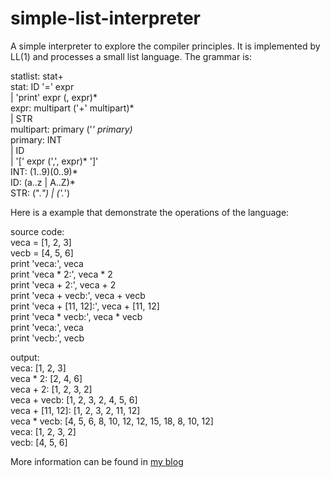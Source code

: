 simple-list-interpreter
=======================

A simple interpreter to explore the compiler principles.
It is implemented by LL(1) and processes a small list language. The grammar is:  

statlist: stat+  
stat: ID '=' expr  
    | 'print' expr (, expr)*  
expr: multipart ('+' multipart)*  
    | STR  
multipart: primary ('*' primary)*  
primary: INT  
    | ID  
    | '[' expr (',', expr)* ']'  
INT: (1..9)(0..9)*  
ID: (a..z | A..Z)*  
STR: (\".*\") | (\'.*\')  

Here is a example that demonstrate the operations of the language:  

source code:  
veca = [1, 2, 3]  
vecb = [4, 5, 6]  
print 'veca:', veca  
print 'veca * 2:', veca * 2  
print 'veca + 2:', veca + 2  
print 'veca + vecb:', veca + vecb  
print 'veca + [11, 12]:', veca + [11, 12]  
print 'veca * vecb:', veca * vecb  
print 'veca:', veca  
print 'vecb:', vecb  

output:  
veca: [1, 2, 3]  
veca * 2: [2, 4, 6]  
veca + 2: [1, 2, 3, 2]  
veca + vecb: [1, 2, 3, 2, 4, 5, 6]  
veca + [11, 12]: [1, 2, 3, 2, 11, 12]  
veca * vecb: [4, 5, 6, 8, 10, 12, 12, 15, 18, 8, 10, 12]  
veca: [1, 2, 3, 2]  
vecb: [4, 5, 6]  

More information can be found in [my blog](http://blog.csdn.net/chosen0ne/article/details/8024176)



